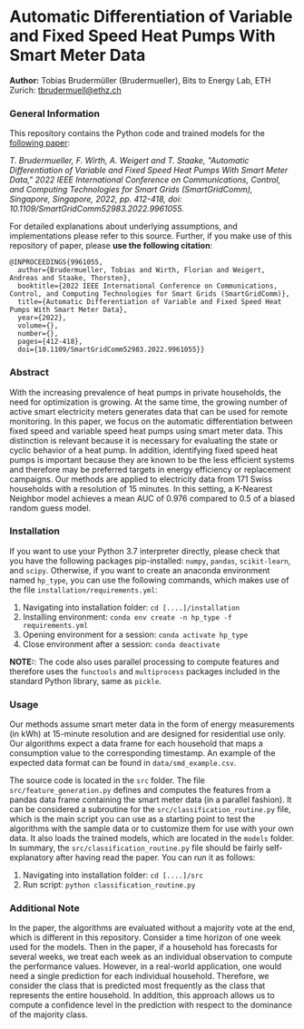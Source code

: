 # Automatic Differentiation of Variable and Fixed Speed Heat Pumps With Smart Meter Data

**Author:** Tobias Brudermüller (Brudermueller), Bits to Energy Lab, ETH Zurich: tbrudermuell@ethz.ch

### General Information

This repository contains the Python code and trained models for the [following paper](https://ieeexplore.ieee.org/abstract/document/9961055): 

*T. Brudermueller, F. Wirth, A. Weigert and T. Staake, "Automatic Differentiation of Variable and Fixed Speed Heat Pumps With Smart Meter Data," 2022 IEEE International Conference on Communications, Control, and Computing Technologies for Smart Grids (SmartGridComm), Singapore, Singapore, 2022, pp. 412-418, doi: 10.1109/SmartGridComm52983.2022.9961055.*

For detailed explanations about underlying assumptions, and implementations please refer to this source. 
Further, if you make use of this repository of paper, please **use the following citation**: 
```
@INPROCEEDINGS{9961055,
  author={Brudermueller, Tobias and Wirth, Florian and Weigert, Andreas and Staake, Thorsten},
  booktitle={2022 IEEE International Conference on Communications, Control, and Computing Technologies for Smart Grids (SmartGridComm)}, 
  title={Automatic Differentiation of Variable and Fixed Speed Heat Pumps With Smart Meter Data}, 
  year={2022},
  volume={},
  number={},
  pages={412-418},
  doi={10.1109/SmartGridComm52983.2022.9961055}}
```

### Abstract 

With the increasing prevalence of heat pumps in private households, the need for optimization is growing. At the same time, the growing number of active smart electricity meters generates data that can be used for remote monitoring. In this paper, we focus on the automatic differentiation between fixed speed and variable speed heat pumps using smart meter data. This distinction is relevant because it is necessary for evaluating the state or cyclic behavior of a heat pump. In addition, identifying fixed speed heat pumps is important because they are known to be the less efficient systems and therefore may be preferred targets in energy efficiency or replacement campaigns. Our methods are applied to electricity data from 171 Swiss households with a resolution of 15 minutes. In this setting, a K-Nearest Neighbor model achieves a mean AUC of 0.976 compared to 0.5 of a biased random guess model.

### Installation 

If you want to use your Python 3.7 interpreter directly, please check that you have the following packages pip-installed: ```numpy```, ```pandas```, ```scikit-learn```, and ```scipy```. Otherwise, if you want to create an anaconda environment named ```hp_type```, you can use the following commands, which makes use of the file ```installation/requirements.yml```: 

1. Navigating into installation folder: ```cd [....]/installation```
2. Installing environment: ```conda env create -n hp_type -f requirements.yml``` 
3. Opening environment for a session: ```conda activate hp_type```
4. Close environment after a session: ```conda deactivate```

**NOTE:**: The code also uses parallel processing to compute features and therefore uses the ```functools``` and ```multiprocess``` packages included in the standard Python library, same as ```pickle```.

### Usage 

Our methods assume smart meter data in the form of energy measurements (in kWh) at 15-minute resolution and are designed for residential use only. Our algorithms expect a data frame for each household that maps a consumption value to the corresponding timestamp. An example of the expected data format can be found in ```data/smd_example.csv```. 

The source code is located in the ```src``` folder. The file ```src/feature_generation.py``` defines and computes the features from a pandas data frame containing the smart meter data (in a parallel fashion).
It can be considered a subroutine for the ```src/classification_routine.py``` file, which is the main script you can use as a starting point to test the algorithms with the sample data or to customize them for use with your own data. It also loads the trained models, which are located in the ```models``` folder. In summary, the ```src/classification_routine.py``` file should be fairly self-explanatory after having read the paper. You can run it as follows:

1. Navigating into installation folder: ```cd [....]/src```
2. Run script: ```python classification_routine.py``` 


### Additional Note

In the paper, the algorithms are evaluated without a majority vote at the end, which is different in this repository. Consider a time horizon of one week used for the models. Then in the paper, if a household has forecasts for several weeks, we treat each week as an individual observation to compute the performance values. However, in a real-world application, one would need a single prediction for each individual household.  Therefore, we consider the class that is predicted most frequently as the class that represents the entire household. In addition, this approach allows us to compute a confidence level in the prediction with respect to the dominance of the majority class.